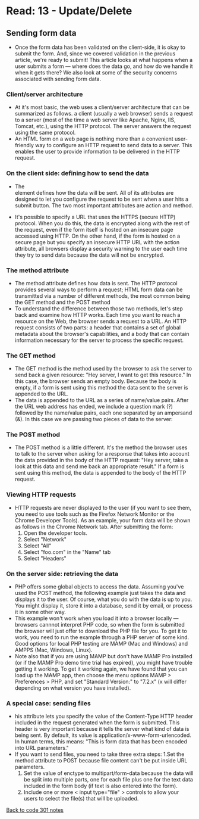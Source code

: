 # Read: 13 - Update/Delete

## Sending form data

- Once the form data has been validated on the client-side, it is okay to submit the form. And, since we covered validation in the previous article, we're ready to submit! This article looks at what happens when a user submits a form — where does the data go, and how do we handle it when it gets there? We also look at some of the security concerns associated with sending form data.

### Client/server architecture

- At it's most basic, the web uses a client/server architecture that can be summarized as follows. a client (usually a web browser) sends a request to a server (most of the time a web server like Apache, Nginx, IIS, Tomcat, etc.), using the HTTP protocol. The server answers the request using the same protocol.
- An HTML form on a web page is nothing more than a convenient user-friendly way to configure an HTTP request to send data to a server. This enables the user to provide information to be delivered in the HTTP request.

### On the client side: defining how to send the data

- The <form> element defines how the data will be sent. All of its attributes are designed to let you configure the request to be sent when a user hits a submit button. The two most important attributes are action and method.
- It's possible to specify a URL that uses the HTTPS (secure HTTP) protocol. When you do this, the data is encrypted along with the rest of the request, even if the form itself is hosted on an insecure page accessed using HTTP. On the other hand, if the form is hosted on a secure page but you specify an insecure HTTP URL with the action attribute, all browsers display a security warning to the user each time they try to send data because the data will not be encrypted.

### The method attribute

- The method attribute defines how data is sent. The HTTP protocol provides several ways to perform a request; HTML form data can be transmitted via a number of different methods, the most common being the GET method and the POST method
- To understand the difference between those two methods, let's step back and examine how HTTP works. Each time you want to reach a resource on the Web, the browser sends a request to a URL. An HTTP request consists of two parts: a header that contains a set of global metadata about the browser's capabilities, and a body that can contain information necessary for the server to process the specific request.

### The GET method

- The GET method is the method used by the browser to ask the server to send back a given resource: "Hey server, I want to get this resource." In this case, the browser sends an empty body. Because the body is empty, if a form is sent using this method the data sent to the server is appended to the URL.
- The data is appended to the URL as a series of name/value pairs. After the URL web address has ended, we include a question mark (?) followed by the name/value pairs, each one separated by an ampersand (&). In this case we are passing two pieces of data to the server:

### The POST method

- The POST method is a little different. It's the method the browser uses to talk to the server when asking for a response that takes into account the data provided in the body of the HTTP request: "Hey server, take a look at this data and send me back an appropriate result." If a form is sent using this method, the data is appended to the body of the HTTP request.

### Viewing HTTP requests

- HTTP requests are never displayed to the user (if you want to see them, you need to use tools such as the Firefox Network Monitor or the Chrome Developer Tools). As an example, your form data will be shown as follows in the Chrome Network tab. After submitting the form:
  1. Open the developer tools.
  1. Select "Network"
  1. Select "All"
  1. Select "foo.com" in the "Name" tab
  1. Select "Headers"

### On the server side: retrieving the data

- PHP offers some global objects to access the data. Assuming you've used the POST method, the following example just takes the data and displays it to the user. Of course, what you do with the data is up to you. You might display it, store it into a database, send it by email, or process it in some other way.
- This example won't work when you load it into a browser locally — browsers cannnot interpret PHP code, so when the form is submitted the browser will just offer to download the PHP file for you. To get it to work, you need to run the example through a PHP server of some kind. Good options for local PHP testing are MAMP (Mac and Windows) and AMPPS (Mac, Windows, Linux).
- Note also that if you are using MAMP but don't have MAMP Pro installed (or if the MAMP Pro demo time trial has expired), you might have trouble getting it working. To get it working again, we have found that you can load up the MAMP app, then choose the menu options MAMP > Preferences > PHP, and set "Standard Version:" to "7.2.x" (x will differ depending on what version you have installed).

### A special case: sending files

- his attribute lets you specify the value of the Content-Type HTTP header included in the request generated when the form is submitted. This header is very important because it tells the server what kind of data is being sent. By default, its value is application/x-www-form-urlencoded. In human terms, this means: "This is form data that has been encoded into URL parameters."
- If you want to send files, you need to take three extra steps:
  1.Set the method attribute to POST because file content can't be put inside URL parameters.
  1. Set the value of enctype to multipart/form-data because the data will be split into multiple parts, one for each file plus one for the text data included in the form body (if text is also entered into the form).
  1. Include one or more < input type="file" > controls to allow your users to select the file(s) that will be uploaded.
  
[Back to code 301 notes](../301.md)